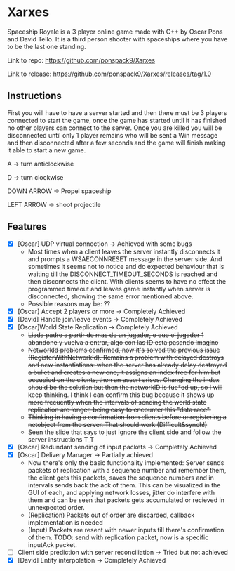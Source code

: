 # Xarxes

Spaceship Royale is a 3 player online game made with C++ by Oscar Pons and David Tello. It is a third person shooter with spaceships where you have to be the last one standing.

Link to repo: https://github.com/ponspack9/Xarxes

Link to release: https://github.com/ponspack9/Xarxes/releases/tag/1.0

## Instructions
First you will have to have a server started and then there must be 3 players connected to start the game, once the game has started until it has finished no other players can connect to the server. Once you are killed you will be disconnected until only 1 player remains who will be sent a Win message and then disconnected after a few seconds and the game will finish making it able to start a new game.

A -> turn anticlockwise

D -> turn clockwise

DOWN ARROW -> Propel spaceship

LEFT ARROW -> shoot projectile

## Features
* [x] [Oscar] UDP virtual connection -> Achieved with some bugs
  * Most times when a client leaves the server instantly disconnects it and prompts a WSAECONNRESET message in the server side. And sometimes it seems not to notice and do expected behaviour that is waiting till the DISCONNECT_TIMEOUT_SECONDS is reached and then disconnects the client. With clients seems to have no effect the programmed timeout and leaves game instantly when server is disconnected, showing the same error mentioned above.
  * Possible reasons may be: ??
* [x] [Oscar] Accept 2 players or more -> Completely Achieved
* [x] [David] Handle join/leave events -> Completely Achieved
* [x] [Oscar]World State Replication -> Completely Achieved
    * ~~Liada padre a partir de mas de un jugador, o que el jugador 1 abandone y vuelva a entrar, algo con las ID esta pasando imagino~~
	* ~~NetworkId problems confirmed, now it's solved the previous issue (RegisterWithNetworkId). Remains a problem with delayed destroys and new instantiations: when the server has already delay destroyed a bullet and creates a new one, it assigns an index free for him but occupied on the clients, then an assert arises. Changing the index should be the solution but then the networkID is fuc*ed up, so I will keep thinking. I think I can confirm this bug because it shows up more frecuently when the intervals of sending the world state replication are longer, being easy to encounter this "data race".~~
	* ~~Thinking in having a confirmation from clients before unregistering a netobject from the server. That should work (Difficult&synch!)~~
	* Seen the slide that says to just ignore the client side and follow the server instructions T_T
* [x] [Oscar] Redundant sending of input packets -> Completely Achieved
* [x] [Oscar] Delivery Manager -> Partially achieved
	* Now there's only the basic functionality implemented: Server sends packets of replication with a sequence number and remember them, the client gets this packets, saves the sequence numbers and in intervals sends back the ack of them. This can be visualized in the GUI of each, and applying network losses, jitter do interfere with them and can be seen that packets gets accumulated or recieved in unnexpected order.
	* (Replication) Packets out of order are discarded, callback implementation is needed
	* (Input) Packets are resent with newer inputs till there's confirmation of them. TODO: send with replication packet, now is a specific inputAck packet.
* [ ] Client side prediction with server reconciliation -> Tried but not achieved
* [x] [David] Entity interpolation -> Completely Achieved
